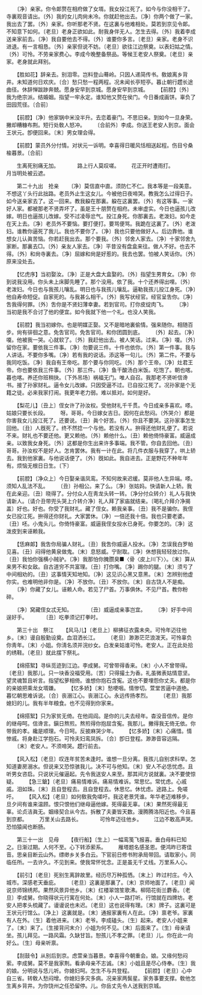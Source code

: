 <!-- { "loadSidebar": true } -->
　　〔净〕亲家。你令郞赘在相府做了女壻。我女投江死了。如今与你没相干了。寺裏观音请出。〔外〕我的女儿肉尙未冷。你就赶他出去。〔净〕你两个做了一家。我出去了罢。〔外〕亲家。你听那老不贤。在这裏与他难相处。莫若到京见令郞。不知意下如何。〔老旦〕老身正欲如此。耐我身伴无人。怎生去得。〔外〕我着李成送亲家前去。〔净〕我自要他去不得。〔外〕谁要你多言。〔老旦〕亲家。老身不识进退。有一言相恳。〔外〕亲家但说不妨。〔老旦〕欲往江边祭奠。以表妇姑之情。〔外〕可怜。不劳亲家费心。李成今晚整备祭品。等候王老安人祭奠。〔老旦〕亲家。老身就此拜别。 

　　【胜如花】辞亲去。别泪零。岂料登山蓦岭。只因人递简传书。敎娘离乡背井。未知道何日欢庆。〔合〕愁只愁一程两程。况未闻长亭短亭。暮止朝行趱长途曲径。休辞惮跋踄奔兢。愿身安早到京城。愿身安早到京城。 
　　【前腔】〔外〕我为绝宗派。结婚姻。指望一牢永定。谁知他又赘在侯门。今日番成画饼。辜负了田园荒径。〔合前〕 

　　【前腔】〔净〕他家锅中米没半升。去恋着豪门。不思旧亲。到如今一旦身荣。撇却糟糠布荆。短行处敎人怒冲。 
　　〔合前外〕李成。你送王老安人到京。面会王状元。卽便回来。〔末〕男女理会得。 

　　【前腔】蒙员外分付情。对状元一诉明。幸喜得日暖风恬相送起程。伤目兮桑楡暮景。〔合前〕 

　　生离死别痛无加。　　　　路上行人莫叹嗟。 
　　花正开时遭雨打。　　　　月当明处被云遮。 

　　第二十九出　抢亲 
　　〔净〕莫信直中直。须防仁不仁。我本等是一段美意。不想这丫头行此拙路。老员外止生这女儿。今被他日夜啼哭。教我怎么过得日子。如今送亲家去了。这一回来。教我躱在那裏。躱在这裏罢。〔外〕有这等事。一家好人家。都被那老不贤弄坏了。虽是王十朋赘在相府。未审虚实。今日也逼孩儿改嫁。明日也逼孩儿改嫁。受不过凌辱忿气。投江身死。你那裏去。老泼妇。如今走在天上去。〔净〕老员外不要恼。要打便打。要骂便骂。我跪在这裏了。〔外〕老泼妇。谁教你逼死了我儿。我也不要你了。〔净〕我也只要他做好人。后边靠他。谁想女儿认眞苦恼。你若赶我出去。那个要我。〔外〕邻舍人家去。〔净〕十家邻舍九家断。那裏去□。〔外〕亲友人家去。〔净〕平昔没有盘盒来往。做人不好。也去不得。〔外〕和尙寺裏去。〔净〕屈嫁和尙是好惹的。我去也罢。怕被人笑话你。〔外〕原来没处去。 

　　【忆虎序】当初娶汝。〔净〕正是大盘大盒娶的。〔外〕指望生男育女。〔净〕你到说我没用。你头未上床脚先睡了。那个没用。依了我。十个还养得出哩。〔外〕老泼妇。今日也与我孩儿嚷乱。明日也与我孩儿嚷乱。逼勒我孩儿投江身死。〔净〕他自寿命短促。自家死的。与我甚么相干。〔外〕我写状经官。经官呈吿你。〔净〕吿我得何罪。〔外〕吿你是不贤妇薄幸妻。若到官司。打你皮绽肉飞。 
　　〔净〕当初是我不合讨了他的便宜。如今我就下他一个礼。也没人笑我。 

　　【前腔】我当初嫁你。也是明媒正娶。又不是暗地裏偷情。强来随你。相随百步。尙有徘徊之意。免吿官司。免吿官司。和你团圆到底。 
　　〔外〕起去。〔净〕嗄。他被我一哭。心就软了。〔外〕我赶他出去。被人笑话。过来。〔净〕嗄。〔外〕留你在家。要依我三件事。〔净〕勿要说三件。十件也依你。〔外〕第一件事。我与人讲话。不要你多嘴。〔净〕若有我的说话。添这等一句儿。〔外〕第二件。不要与我同吃饭。〔净〕我自有王帝吃。那个要与你同吃。〔外〕那个王帝。〔净〕灶君王帝。你也要依我三件事。〔外〕那三件。〔净〕鱼干酸汤白米饭。吃饱了。朝也喀。暮也喀。养还你班稍抉。〔下外吊场〕祸福无门。唯人自召。我那老不贤听信谗书。接了孙家财礼。逼令女儿改嫁。只因受逼不过。已自投江死了。况孙家是个无籍之徒。必来我家打闹。我更年老力弱。难以抵对。如何是好。 

　　【梨花儿】〔丑上〕侄女许了孙汝权。受他财礼千千贯。今日成亲多喜欢。嗏。姑娘只要长长段。 
　　呀。哥哥。今日嫁女吉日。因何在此愁闷。〔外哭介〕都是你害我女儿投江死了。还要说。〔丑〕眞个好苦。〔外〕你且不要哭。这孙家事怎生回他。〔丑〕人旣死了。终不然捻一个与他。若没有人。拚得还他财礼便了。若说不来。财礼也不要还他。更又赖他。〔外〕赖他什么。〔丑〕赖他倚恃豪富。威逼成亲。以致我女身死。〔外〕这都是你生出来许多事端。我不管。你自去回他。〔丑〕哥哥。孙汝权不是好人。怎肯罢休。我有一计在此。将几件衣服与我穿了。哄上轿去。我到他家裏。与他说话便了。〔外〕旣如此。我自进去。正是野花不种年年有。烦恼无根日日生。〔下〕 

　　【前腔】〔净众上〕今日娶亲谐凤鸾。不知何故来迟缓。莫非他人生异端。嗏。须知人乱法不乱。 
　　〔丑〕孙相公。来了么。〔净〕张姑妈。快请新人上轿。我在此亲迎。〔丑〕晓得了。分付众人在靑龙头转一转。〔净分付众转介〕礼人与我快请新人。〔请介丑带兜头哭上介转介净〕礼人拜了家庙就结亲。〔喝礼介拜介净揭盖〕好也。好也。你受了我财礼。藏了侄女。赖我亲事。〔丑〕我不是骗你。我侄女已投江死。拚得还你财礼。大家罢休。〔净〕一倍还我十倍。我也只要老婆。〔丑〕呸。小鬼头儿。你倚恃豪富。威逼我侄女投水已身死。你要怎的。〔净〕这泼皮到来诬赖我。 

　　【恁麻郞】我吿你局骗人财礼。〔丑〕我吿你威逼人投水。〔净〕怎误我白罗帕见喜。〔丑〕闷得他黄泉做鬼。〔末〕息怒威。宁耐取。〔净〕休想我轻轻放过你。〔丑〕我怕你强横小贼驴。〔净〕我那怕你腌臜臭■〈骨〈皮上川下〉〉。〔末〕算从来男不和女敌。自古道穷不共富理。〔丑〕打你嘴。〔净〕踢你的腿。〔末〕须亏了中间相劝的。〔丑〕这事情天知地知。〔净〕这见识心黑又意黑。〔末〕怎辨别他虚你实。也难明他非你是。〔净〕不放你。〔丑〕不放你。〔末〕自古饶人不是痴。 
　　〔净〕你藏了女儿。诬赖人命。若见了尸首。万事俱休。不见尸首。教你粉碎。 

　　〔净〕窝藏侄女忒无知。　　　　〔丑〕威逼成亲事岂宜。 
　　〔净〕好手中间逞好手。　　　　〔丑〕吃拳须记打拳时。 

　　第三十出　祭江 
　　【风马儿】〔老旦上〕柳拂征衣露未央。可怜年迈往他乡。〔末〕谩自殷勤设奠。血泪洒长江。 
　　〔老旦〕渺渺茫茫浪泼天。可怜辜负你靑年。〔末〕小姐。你淸名须并浣纱女。白发亲姑谁可怜。老安人。正在此处拾的绣鞋。〔老旦〕就此摆下祭礼。 

　　【绵搭絮】寻纵觅迹到江边。李成舅。可曾带得香来。〔末〕小人不曾带得。〔老旦〕我那儿。只一块香没福受用。〔苦〕只得撮土为香。礼虽微表姑情意坚。望灵魂暂且听言。指望松萝相倚。谁想你抱石含寃。这也不要埋怨你丈夫。都是你的亲娘把乘龙女壻嫌。 
　　【忆多娇】〔末〕愁哽咽。情惨切。萱堂苦逼中道绝。暮忆朝思难诉说。〔合〕丧溺江心。丧溺江心。永远传扬孝烈。 
　　〔老旦〕我那媳妇的儿。我有半年粮食。也不见得到你家来。 

　　【绵搭絮】只为家贫无倚。在他闾阎。是你的儿夫去经年。杳没音信传。是你的继母呵。信谗言。鎭日熬煎。熬煎得你抱屈含寃。我那儿。撇得我无倚无依。你带我的孝。纔是顺理。今日呵。反披麻哭少年。 
　　【忆多娇】〔末〕心痛惜。情惨戚。将身赴江学抱石。可怜夫妇鸾凤拆。〔合〕卽日登程。渺渺音容远隔。 
　　〔末〕老安人。不须啼哭。趱行前去。 

　　【风入松】〔老旦〕叹连年贫苦未逢时。谁想一旦分离。我孩儿自别求科举。怎知道妻房溺水。但说来又恐惊骇我儿。决不可与他知。〔末〕安人不必恁忧虑。且听男女咨启。只说状元催逼起。先令我送安人来至。那其间方说就裏。决不要使惊疑。 
　　【急三鎗】〔老旦〕痛易情难诉。痛易情难诉。常思忆。常忧虑。心戚戚。泪如珠。〔末〕且自登程去。且自登程去。休思忆。休忧虑。途路上。免嗟吁。 
　　【风入松】〔老旦〕如何敎我免嗟吁。我这老景凭谁。年华老迈难移步。旦夕间有谁来温顾。恨只恨他们继母逼他嫁。死得最无辜。〔末〕果然死得最无辜。论贞洁眞无。姻缘契合从今古。拆散了夫妻皆天数。漫腾腾洛阳近也。今且喜到京都。 
　　万里关山去路长。　　　　可怜年迈往他乡。 
　　江边不敢高声哭。　　　　恐怕猿闻也断肠。 

　　第三十一出　见母 
　　【夜行船】〔生上〕一幅鸾笺飞报喜。垂白母料已知之。日渐过期。人何不至。心下转添萦系。 
　　雁塔题名感圣恩。便鸿昨已寄佳音。思亲目断云山外。缥缈乡关多白云。下官前日修书附承局带回。请取家小。同临任所。一去许久。不见到来。使我常怀忧念。正是虽无千丈线。万里系人心。 

　　【前引】〔老旦〕死别生离辞故里。经历尽万种孤恓。〔末上〕昨过村庄。今入城市。深感老天垂庇。 
　　〔老旦〕这裏是那裏了。〔末〕京师地面了。〔老旦〕闻说京师锦绣邦。果然风景异他乡。〔末〕红楼翠馆笙歌沸。柳陌花街兰麝香。〔老旦〕李成舅。你晓得状元行寓在何处。〔末〕小人一路打听。行馆就在四牌坊。老安人把孝头梳藏了。谩谩说也未迟。〔老旦〕这也说得有理。〔末〕牌子。这裏可是王状元行馆么。〔净上〕这裏就是。〔末〕通报家裏有人在此。〔净〕禀老爷。家裏有人在外。〔生〕着他进来。〔末〕老爷。李成磕头。〔生〕起来。老安人小姐来了。〔末〕来了。〔生接背问末介〕小姐为何不见。〔末〕后面来了。〔生〕母亲请坐。孩儿拜见。一路风霜。久缺甘旨。恕孩儿不孝之罪。〔老旦〕儿。你在此一向好么。〔生〕母亲听禀。 

　　【刮鼓令】从别后到京。虑萱亲当暮景。幸喜得今朝重会。娘。又缘何愁闷萦。李成舅。莫不是我家荆。看承母亲不志诚。〔末〕小姐且是尽心侍奉。〔生〕我的娘。分明说与恁儿听。你媳妇呵。怎生不与共登程。 
　　【前腔】〔老旦〕心中自三省。转敎人愁闷增。你媳妇多灾多病。况亲家两鬓星。家务事要支撑。敎他怎生离乡背井。为你饶州之任恐留停。儿。你岳丈先令人送我到京城。 

